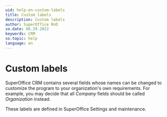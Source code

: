 ```yaml
---
uid: help-en-custom-labels
title: Custom labels
description: Custom labels
author: SuperOffice RnD
so.date: 06.29.2022
keywords: CRM
so.topic: help
language: en
---
```


# Custom labels

SuperOffice CRM contains several fields whose names can be changed to customize the program to your organization's own requirements. For example, you may decide that all *Company* fields should be called *Organization* instead.

These labels are defined in SuperOffice Settings and maintenance.
